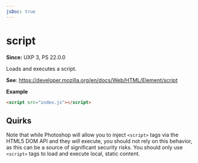 ```yaml
---
jsDoc: true
---
```

# script

**Since:** UXP 3, PS 22.0.0

Loads and executes a script.

**See**: https://developer.mozilla.org/en/docs/Web/HTML/Element/script

**Example**

```html
<script src="index.js"></script>    
```

## Quirks

Note that while Photoshop will allow you to inject `<script>` tags via the HTML5 DOM API and they _will_ execute, you should not rely on this behavior, as this can be a source of significant security risks. You should only use `<script>` tags to load and execute local, static content.
